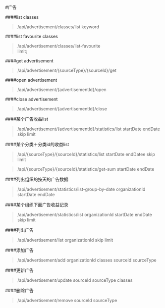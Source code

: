 #广告

####list classes
>/api/advertisement/classes/list
>keyword

####list favourite classes
>/api/advertisement/classes/list-favourite	
>limit;


####get advertisement
>/api/advertisement/{sourceType}/{sourceId}/get


####open advertisement
>/api/advertisement/{advertisementId}/open

####close advertisement
>/api/advertisement/{advertisementId}/close


####某个广告收益list
>/api/advertisement/{advertisementId}/statistics/list
>startDate
>endDate
>skip
>limit

####某个分类＋分类id的收益list
>/api/{sourceType}/{sourceId}/statistics/list
>startDate
>endDatee
>skip
>limit

>/api/{sourceType}/{sourceId}/statistics/get-sum
>startDate
>endDate

####列出组织的按天的广告数据
>/api/advertisement/statistics/list-group-by-date
>organizationId
>startDate
>endDate

####某个组织下面广告收益记录
>/api/advertisement/statistics/list
>organizationId
>startDate
>endDate
>skip
>limit


####列出广告
>/api/advertisement/list
>organizationId
>skip
>limit


####添加广告
>/api/advertisement/add
>organizationId
>classes
>sourceId
>sourceType


####更新广告
>/api/advertisement/update
>sourceId
>sourceType
>classes


####删除广告
>/api/advertisement/remove
>sourceId
>sourceType

